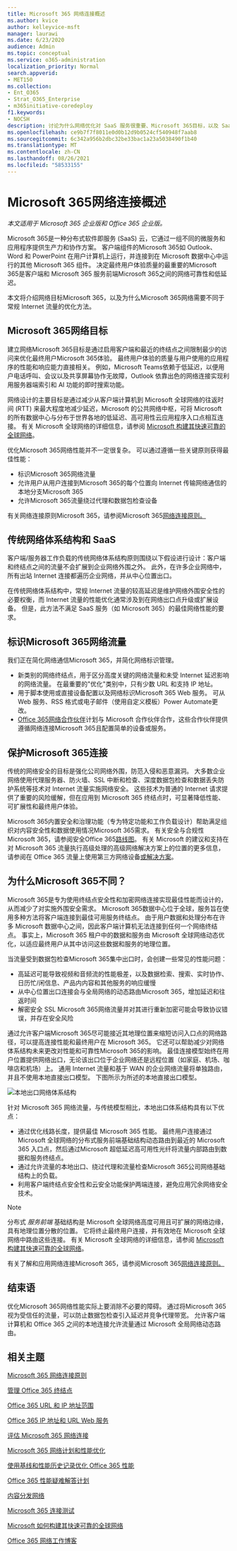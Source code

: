 ```yaml
---
title: Microsoft 365 网络连接概述
ms.author: kvice
author: kelleyvice-msft
manager: laurawi
ms.date: 6/23/2020
audience: Admin
ms.topic: conceptual
ms.service: o365-administration
localization_priority: Normal
search.appverid:
- MET150
ms.collection:
- Ent_O365
- Strat_O365_Enterprise
- m365initiative-coredeploy
f1.keywords:
- NOCSH
description: 讨论为什么网络优化对 SaaS 服务很重要、Microsoft 365目标，以及 SaaS 需要与其他工作负载不同的网络。
ms.openlocfilehash: ce9b7f7f8011e0d0b12d9b0524cf540948f7aab8
ms.sourcegitcommit: 6c342a956b2dbc32be33bac1a23a5038490f1b40
ms.translationtype: MT
ms.contentlocale: zh-CN
ms.lasthandoff: 08/26/2021
ms.locfileid: "58533155"
---
```

# <a name="microsoft-365-network-connectivity-overview"></a>Microsoft 365网络连接概述

*本文适用于 Microsoft 365 企业版和 Office 365 企业版。*

Microsoft 365是一种分布式软件即服务 (SaaS) 云，它通过一组不同的微服务和应用程序提供生产力和协作方案。 客户端组件的Microsoft 365如 Outlook、Word 和 PowerPoint 在用户计算机上运行，并连接到在 Microsoft 数据中心中运行的其他 Microsoft 365 组件。 决定最终用户体验质量的最重要的Microsoft 365是客户端和 Microsoft 365 服务前端Microsoft 365之间的网络可靠性和低延迟。

本文将介绍网络目标Microsoft 365，以及为什么Microsoft 365网络需要不同于常规 Internet 流量的优化方法。

## <a name="microsoft-365-networking-goals"></a>Microsoft 365网络目标

建立网络Microsoft 365目标是通过启用客户端和最近的终结点之间限制最少的访问来优化最终用户Microsoft 365体验。 最终用户体验的质量与用户使用的应用程序的性能和响应能力直接相关。 例如，Microsoft Teams依赖于低延迟，以便用户电话呼叫、会议以及共享屏幕协作无故障，Outlook 依靠出色的网络连接实现利用服务器端索引和 AI 功能的即时搜索功能。

网络设计的主要目标是通过减少从客户端计算机到 Microsoft 全球网络的往返时间 (RTT) 来最大程度地减少延迟，Microsoft 的公共网络中枢，可将 Microsoft 的所有数据中心与分布于世界各地的低延迟、高可用性云应用程序入口点相互连接。 有关 Microsoft 全球网络的详细信息，请参阅 [Microsoft 构建其快速可靠的全球网络](https://azure.microsoft.com/blog/how-microsoft-builds-its-fast-and-reliable-global-network/)。

优化Microsoft 365网络性能并不一定很复杂。 可以通过遵循一些关键原则获得最佳性能：

- 标识Microsoft 365网络流量
- 允许用户从用户连接到Microsoft 365的每个位置向 Internet 传输网络通信的本地分支Microsoft 365
- 允许Microsoft 365流量绕过代理和数据包检查设备

有关网络连接原则Microsoft 365，请参阅Microsoft 365[网络连接原则。](microsoft-365-network-connectivity-principles.md)

## <a name="traditional-network-architectures-and-saas"></a>传统网络体系结构和 SaaS

客户端/服务器工作负载的传统网络体系结构原则围绕以下假设进行设计：客户端和终结点之间的流量不会扩展到企业网络外围之外。 此外，在许多企业网络中，所有出站 Internet 连接都遍历企业网络，并从中心位置出口。

在传统网络体系结构中，常规 Internet 流量的较高延迟是维护网络外围安全性的必要权衡，而 Internet 流量的性能优化通常涉及到在网络出口点升级或扩展设备。 但是，此方法不满足 SaaS 服务（如 Microsoft 365）的最佳网络性能的要求。

## <a name="identifying-microsoft-365-network-traffic"></a>标识Microsoft 365网络流量

我们正在简化网络通信Microsoft 365，并简化网络标识管理。

- 新类别的网络终结点，用于区分高度关键的网络流量和未受 Internet 延迟影响的网络流量。 在最重要的"优化"类别中，只有少数 URL 和支持 IP 地址。
- 用于脚本使用或直接设备配置以及网络标识Microsoft 365 Web 服务。 可从 Web 服务、RSS 格式或电子邮件（使用自定义模板）Power Automate更改。
- [Office 365网络合作伙伴](./microsoft-365-networking-partner-program.md)计划与 Microsoft 合作伙伴合作，这些合作伙伴提供遵循网络连接Microsoft 365且配置简单的设备或服务。

## <a name="securing-microsoft-365-connections"></a>保护Microsoft 365连接

传统的网络安全的目标是强化公司网络外围，防范入侵和恶意漏洞。 大多数企业网络使用代理服务器、防火墙、SSL 中断和检查、深度数据包检查和数据丢失防护系统等技术对 Internet 流量实施网络安全。 这些技术为普通的 Internet 请求提供了重要的风险缓解，但在应用到 Microsoft 365 终结点时，可显著降低性能、可扩展性和最终用户体验。

Microsoft 365内置安全和治理功能（专为特定功能和工作负载设计）帮助满足组织对内容安全性和数据使用情况Microsoft 365需求。 有关安全与合规性Microsoft 365，请参阅安全Office 365[路线图](/office365/securitycompliance/security-roadmap)。 有关 Microsoft 的建议和支持在对 Microsoft 365 流量执行高级处理的高级网络解决方案上的位置的更多信息，请参阅在 Office 365 流量上使用第三方网络设备[或解决方案](https://support.microsoft.com/help/2690045)。

## <a name="why-is-microsoft-365-networking-different"></a>为什么Microsoft 365不同？

Microsoft 365是专为使用终结点安全性和加密网络连接实现最佳性能而设计的，从而减少了对实施外围安全需求。 Microsoft 365数据中心位于全球，服务旨在使用多种方法将客户端连接到最佳可用服务终结点。 由于用户数据和处理分布在许多 Microsoft 数据中心之间，因此客户端计算机无法连接到任何一个网络终结点。 事实上，Microsoft 365 租户中的数据和服务由 Microsoft 全球网络动态优化，以适应最终用户从其中访问这些数据和服务的地理位置。

当流量受到数据包检查Microsoft 365集中出口时，会创建一些常见的性能问题：

- 高延迟可能导致视频和音频流的性能极差，以及数据检索、搜索、实时协作、日历忙/闲信息、产品内内容和其他服务的响应缓慢
- 从中心位置出口连接会与全局网络的动态路由Microsoft 365，增加延迟和往返时间
- 解密安全 SSL Microsoft 365网络流量并对其进行重新加密可能会导致协议错误，并存在安全风险

通过允许客户端Microsoft 365尽可能接近其地理位置来缩短访问入口点的网络路径，可以提高连接性能和最终用户在 Microsoft 365。 它还可以帮助减少对网络体系结构未来更改对性能和可靠性Microsoft 365的影响。 最佳连接模型始终在用户位置提供网络出口，无论该出口位于企业网络还是远程位置（如家庭、机场、咖啡店和机场）上。 通用 Internet 流量和基于 WAN 的企业网络流量将单独路由，并且不使用本地直接出口模型。 下图所示为所述的本地直接出口模型。

![本地出口网络体系结构](../media/6bc636b0-1234-4ceb-a45a-aadd1044b39c.png)

针对 Microsoft 365 网络流量，与传统模型相比，本地出口体系结构具有以下优点：
  
- 通过优化线路长度，提供最佳 Microsoft 365 性能。 最终用户连接通过 Microsoft 全球网络的分布式服务前端基础结构动态路由到最近的 Microsoft 365 入口点，然后通过Microsoft 超低延迟高可用性光纤将流量内部路由到数据和服务终结点。
- 通过允许流量的本地出口、绕过代理和流量检查Microsoft 365公司网络基础结构上的负载。
- 利用客户端终结点安全性和云安全功能保护两端连接，避免应用冗余网络安全技术。

> [!NOTE]
> 分布式 _服务前端_ 基础结构是 Microsoft 全球网络高度可用且可扩展的网络边缘，具有地理位置分散的位置。 它将终止最终用户连接，并有效地在 Microsoft 全球网络中路由这些连接。 有关 Microsoft 全球网络的详细信息，请参阅 [Microsoft 构建其快速可靠的全球网络](https://azure.microsoft.com/blog/how-microsoft-builds-its-fast-and-reliable-global-network/)。

有关了解和应用网络连接Microsoft 365，请参阅Microsoft 365[网络连接原则。](microsoft-365-network-connectivity-principles.md)

## <a name="conclusion"></a>结束语

优化Microsoft 365网络性能实际上要消除不必要的障碍。 通过将Microsoft 365视为受信任的流量，可以防止数据包检查引入延迟并竞争代理带宽。 允许客户端计算机和 Office 365 之间的本地连接允许流量通过 Microsoft 全局网络动态路由。

## <a name="related-topics"></a>相关主题

[Microsoft 365 网络连接原则](microsoft-365-network-connectivity-principles.md)

[管理 Office 365 终结点](managing-office-365-endpoints.md)

[Office 365 URL 和 IP 地址范围](urls-and-ip-address-ranges.md)

[Office 365 IP 地址和 URL Web 服务](microsoft-365-ip-web-service.md)

[评估 Microsoft 365 网络连接](assessing-network-connectivity.md)

[Microsoft 365 网络计划和性能优化](network-planning-and-performance.md)

[使用基线和性能历史记录优化 Office 365 性能](performance-tuning-using-baselines-and-history.md)

[Office 365 性能疑难解答计划](performance-troubleshooting-plan.md)

[内容分发网络](content-delivery-networks.md)

[Microsoft 365 连接测试](https://aka.ms/netonboard)

[Microsoft 如何构建其快速可靠的全球网络](https://azure.microsoft.com/blog/how-microsoft-builds-its-fast-and-reliable-global-network/)

[Office 365 网络工作博客](https://techcommunity.microsoft.com/t5/Office-365-Networking/bd-p/Office365Networking)